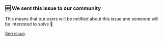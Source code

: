 
### 🆕 We sent this issue to our community

This means that our users will be notified about this issue and someone will be interested to solve 💝

[See issue]({{url}}).
